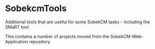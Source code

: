 # SobekcmTools
Additional tools that are useful for some SobekCM tasks - including the SMaRT tool

This contains a number of projects moved from the SobekCM-Web-Application repository.
